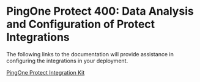 # PingOne Protect 400: Data Analysis and Configuration of Protect Integrations

The following links to the documentation will provide assistance in configuring the integrations in your deployment.

[PingOne Protect Integration Kit](https://docs.pingidentity.com/r/en-us/pingfederate-pingone-protect-ik/pingfederate_pingone_protect_ik)


